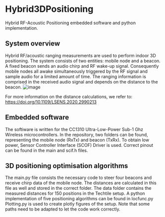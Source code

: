 # Hybrid3DPositioning
Hybrid RF-Acoustic Positioning embedded software and python implementation.

## System overview
Hybrid RF/acoustic ranging measurements are used to perform indoor 3D positioning. The system consists of two entities: mobile node and a beacon. A fixed beacon sends an audio chirp and RF wake-up signal. Consequently mobile nodes all awake simultaneously triggered by the RF signal and sample audio for a limited amount of time. The ranging information is comprised in the received audio signal and depends on the distance to the beacon.
![image](https://user-images.githubusercontent.com/31063583/117812706-6cfd2280-b262-11eb-8aa0-0e14c241f05e.png)

For more information on the distance calculations, we refer to: https://doi.org/10.1109/LSENS.2020.2990213


## Embedded software
The softiware is written for the CC1310 Ultra-Low-Power Sub-1 Ghz Wireless microcontrollers. In the repository, two folders can be found, representing the mobile node (RxTx) and beacon (TxRx). To obtain low power, Sensor Controller Interface (SCOF) Driver is used. Correct pinout can be found in the main and scif.h files.

## 3D positioning optimisation algorithms

The main.py file consists the necessary code to steer four beacons and receive chirp data of the mobile node. The distances are calculated in this file as well and stored in the correct folder.
The data folder contains the measured distances for 150 positions in the Techtile setup.
A python implementation of five positioning algorithms can be found in locfunc.py
Plotting.py is used to create plotly figures of the setup.
Note that some paths need to be adapted to let the code work correctly.
